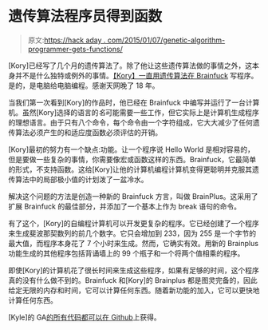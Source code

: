 # 遗传算法程序员得到函数

> 原文:[https://hack aday . com/2015/01/07/genetic-algorithm-programmer-gets-functions/](https://hackaday.com/2015/01/07/genetic-algorithm-programmer-gets-functions/)

[Kory]已经写了几个月的遗传算法了。除了他让这些遗传算法做的事情之外，这本身并不是什么独特或例外的事情。[【Kory】一直用遗传算法在 Brainfuck](http://www.primaryobjects.com/CMS/Article163) 写程序。是的，是电脑给电脑编程。感谢天网晚了 18 年。

当我们第一次看到[Kory]的作品时，他已经在 Brainfuck 中编写并运行了一台计算机。虽然[Kory]选择的语言的*名*可能需要一些工作，但它实际上是计算机生成程序的理想语言。由于只有八个命令，每个命令由一个字符组成，它大大减少了任何遗传算法必须产生的和适应度函数必须评估的开销。

[Kory]最初的努力有一个缺点:功能。让一个程序说 Hello World 是相对容易的，但是要做一些复杂的事情，你需要像宏或函数这样的东西。Brainfuck，它最简单的形式，不支持函数。这给[Kory]让他的计算机编程计算机变得更聪明并克服其遗传算法中的局部极小值的计划泼了一盆冷水。

解决这个问题的方法是创造一种新的 Brainfuck 方言，叫做 BrainPlus。这采用了扩展 Brainfuck 的最佳部分，并添加了一个基本上作为 break 语句的命令。

有了这个，[Kory]的自编程计算机可以开发更复杂的程序。它已经创建了一个程序来生成斐波那契数列的前几个数字。它只会增加到 233，因为 255 是一个字节的最大值，而程序本身花了 7 个小时来生成。然而，它确实有效。用新的 Brainplus 功能生成的其他程序包括背诵墙上的 99 个瓶子和一个将两个值相乘的程序。

即使[Kory]的计算机花了很长时间来生成这些程序，如果有足够的时间，这个程序真的没有什么做不到的。Brainfuck 和[Kory]的 Brainplus 都是图灵完备的，因此给定无限的内存和时间，它可以计算任何东西。随着新功能的加入，它可以更快地计算任何东西。

[Kyle]的 GA[的所有代码都可以在 Github](https://github.com/primaryobjects/AI-Programmer)上获得。